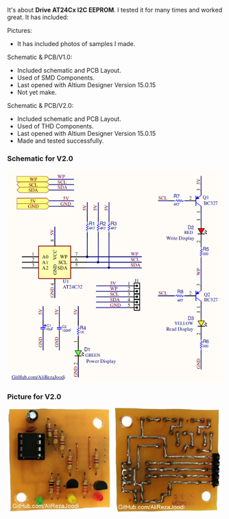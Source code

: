 It's about **Drive AT24Cx I2C EEPROM**. I tested it for many times and worked great. It has included:

Pictures:
- It has included photos of samples I made.

Schematic & PCB/V1.0:
- Included schematic and PCB Layout.
- Used of SMD Components.
- Last opened with Altium Designer Version 15.0.15
- Not yet make.

Schematic & PCB/V2.0:
- Included schematic and PCB Layout.
- Used of THD Components. 
- Last opened with Altium Designer Version 15.0.15
- Made and tested successfully.

### Schematic for V2.0
![This is an image](https://raw.githubusercontent.com/AliRezaJoodi/Electronic-Modules/main/Drive%20AT24Cx%20I2C%20EEPROM/Schematic%20%26%20PCB/V2.0/Main.png)

### Picture for V2.0
![This is an image](https://github.com/AliRezaJoodi/Electronic-Modules/blob/main/Drive%20AT24Cx%20I2C%20EEPROM/Pictures/V2.0.jpg?raw=true)
